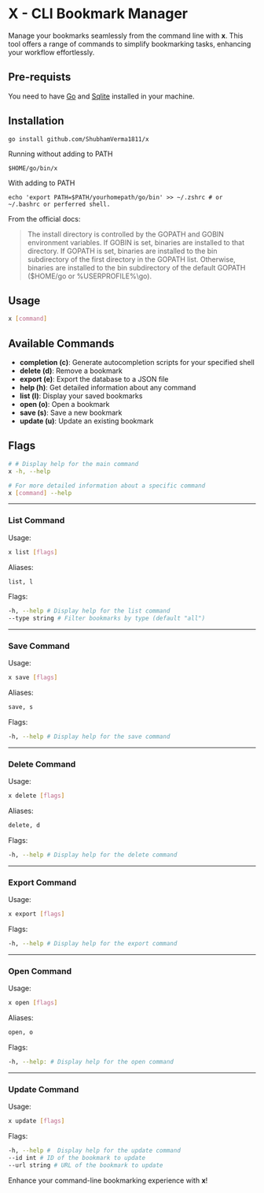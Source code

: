 # X - CLI Bookmark Manager

Manage your bookmarks seamlessly from the command line with **x**. This tool offers a range of commands to simplify bookmarking tasks, enhancing your workflow effortlessly.

## Pre-requists

You need to have [Go](https://go.dev/doc/install) and [Sqlite](https://www.sqlite.org/download.html) installed in your machine.

## Installation

`go install github.com/ShubhamVerma1811/x`

Running without adding to PATH

`$HOME/go/bin/x`

With adding to PATH

`echo 'export PATH=$PATH/yourhomepath/go/bin' >> ~/.zshrc # or ~/.bashrc or perferred shell.`

From the official docs:

> The install directory is controlled by the GOPATH and GOBIN environment variables. If GOBIN is set, binaries are installed to that directory. If GOPATH is set, binaries are installed to the bin subdirectory of the first directory in the GOPATH list. Otherwise, binaries are installed to the bin subdirectory of the default GOPATH ($HOME/go or %USERPROFILE%\go).

## Usage

```sh
x [command]
```

## Available Commands

- **completion (c)**: Generate autocompletion scripts for your specified shell
- **delete (d)**: Remove a bookmark
- **export (e)**: Export the database to a JSON file
- **help (h)**: Get detailed information about any command
- **list (l)**: Display your saved bookmarks
- **open (o)**: Open a bookmark
- **save (s)**: Save a new bookmark
- **update (u)**: Update an existing bookmark

## Flags

```sh
# # Display help for the main command
x -h, --help

# For more detailed information about a specific command
x [command] --help
```

---

### List Command

Usage:

```sh
x list [flags]

```

Aliases:

```sh
list, l
```

Flags:

```sh
-h, --help # Display help for the list command
--type string # Filter bookmarks by type (default "all")
```

---

### Save Command

Usage:

```sh
x save [flags]
```

Aliases:

```sh
save, s
```

Flags:

```sh
-h, --help # Display help for the save command

```

---

### Delete Command

Usage:

```sh
x delete [flags]
```

Aliases:

```sh
delete, d
```

Flags:

```sh
-h, --help # Display help for the delete command
```

---

### Export Command

Usage:

```sh
x export [flags]
```

Flags:

```sh
-h, --help # Display help for the export command

```

---

### Open Command

Usage:

```sh
x open [flags]
```

Aliases:

```sh
open, o
```

Flags:

```sh
-h, --help: # Display help for the open command

```

---

### Update Command

Usage:

```sh
x update [flags]
```

Flags:

```sh
-h, --help #  Display help for the update command
--id int # ID of the bookmark to update
--url string # URL of the bookmark to update
```

Enhance your command-line bookmarking experience with **x**!
